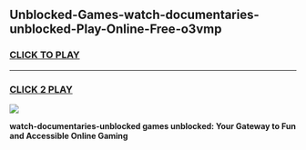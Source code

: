 
## Unblocked-Games-watch-documentaries-unblocked-Play-Online-Free-o3vmp
<h3>
<a href="https://premium76.site?title=watch-documentaries-unblocked&ref=26A">CLICK TO PLAY</a></h3>
<hr>

<h3>
<a href="https://premium76.site?title=watch-documentaries-unblocked&ref=26A">CLICK 2 PLAY</a>
  
</h3>

<a href="https://premium76.site?title=watch-documentaries-unblocked&ref=26A"><img src="https://clearcache.store/games.png"></a>


**watch-documentaries-unblocked games unblocked: Your Gateway to Fun and Accessible Online Gaming**
